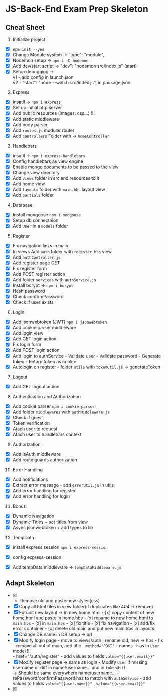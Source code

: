 #  JS-Back-End Exam Prep Skeleton

##  Cheat Sheet

1.  Initialize project
 - [x] `npm init --yes`
 - [x] Change Module system -> "type": "module",
 - [x] Nodemon setup ->  `npm i -D nodemon`   
 - [x] Add dev/start script  ->   "dev": "nodemon src/index.js"  (start)      
 - [x] Setup debugging  ->  
          v1  -  add config   in launch.json        
          v2  -  "start": "node --watch src/index.js",   in package.json
 
 2.  Express
 - [x] insatll  ->    `npm i express`           
 - [x] Set up initial http server         
 - [x] Add public resources  (images, css...)  !!!
 - [x] Add static middleware
 - [x] Add body parser
 - [x] Add `routes.js` modular router
 - [x] Add `controllers` Folder with -> `homeController`

 3.  Handlebars
 - [x] insatll  ->   `npm i express-handlebars`           
 - [x] Config handlebars as view engine 
 - [x] Enable mongo documents to be passed to the view
 - [x] Change view directory
 - [x] Add `views` folder in src and resources to it
 - [x] Add home view
 - [x] Add `layouts` folder with `main.hbs`  layout view
 - [x] Add `partials` folder

 4.  Database
 - [x] Install mongoose `npm i mongoose`
 - [x] Setup db connectnion
 - [x] Add `User` in a  `models` folder

 5. Register 
 - [x] Fix navigation links in main
 - [x] In views Add  `auth` folder with `register.hbs` view
 - [x] Add `authController.js`
 - [x] Add register page  GET
 - [x] Fix register form 
 - [x] Add POST register action 
 - [x] Add folder `services` with `authService.js`
 - [x] Install bcrypt ->  `npm i bcrypt`
 - [x] Hash password
 - [x] Check confirmPassword
 - [x] Check if user exists

 6. Login
 - [x] Add jsonwebtoken (JWT)  `npm i jsonwebtoken`
 - [x] Add cookie parser middleware
 - [x] Add login view 
 - [x] Add GET login action
 - [x] Fix login form
 - [x] Add POST login action
 - [x] Add login to authService
        - Validate user
        - Validate password
        - Generate token
        - Return token as cookie
 - [x] Autologin on register 
        - folder `utils` with  `tokenUtil.js`  ->  generateToken

 7. Logout
 - [x] Add GET logout action

 8. Authentication and Authorization
 - [x] Add cookie parser  `npm i cookie-parser`
  - [x] Add folder `middlewares` with `authMiddleware.js`
 - [x] Check if guest
 - [x] Token verification
 - [x] Atach user to request
 - [x] Atach user to handlebars context

 9. Authorization
 - [x] Add isAuth middleware
 - [x] Add route guards authorization

 10. Error Handling
 - [x] Add notifications
 - [x] Extract error message
        - add `errorUtil.js` in utils
 - [x] Add error handling for register
 - [x] Add error handling for login

 11. Bonus
 - [x] Dynamic Navigation
 - [x] Dynamic Titles + set titles from view
 - [x] Async jsonwebtoken + add types to lib

 12. TempData
 - [x] install express session `npm i express-session`
 - [x] config express-session
 - [x] Add tempData middleware ->  `tempDataMiddleware.js`


##  Adapt Skeleton
 - [x] - Remove old and paste new styles(css)
 - [x] Copy all html files in view folder(if duplicates like 404 -> remove)
 - [x] Extract new layout -> in new home.html 
        - [x] copy content of new home.html and paste in home.hbs
        - [x] rename to new home.html to `main.hbs`
        - [x] in `main.hbs`
            - [x] fix title
            - [x] fix navigation
            - [x] add/fix error container
        - [x] delete old main and put new main.hbs in layouts
 - [x] Change DB name in DB setup -> url
 - [x] Modify login page
        - move to views/auth , rename old, new -> hbs
        - fix 
           - remove all out of main, add title
           - `method="POST"`
           - names   ->  as in `User` model   !!!   
           - href="/auth/register"
           - add values to fields `value="{{user.email}}"`
 - [x] Modify register page  ->  same as login
        -  Modify `User` if missing username or diff in name/username... and in  `tokenUtil`  
               ->  Should be same everywhere  name/username...
        -  rePassword/confirmPassword has to match with `authService`
        -  add values to fields `value="{{user.name}}"` , `value="{{user.email}}"`
 - [x]